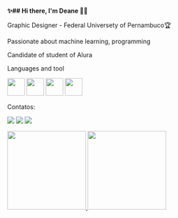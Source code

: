 <p></p><b>✨## Hi there, I'm Deane 🌈✨</b></p><p></p></p></p></p>

<p>Graphic Designer - Federal Universety of Pernambuco🏆</p>
<p>Passionate about machine learning, programming</p>
<p>Candidate of student of Alura</p>

Languages and tool 
<div>

<img src="https://cdn.jsdelivr.net/gh/devicons/devicon@latest/icons/javascript/javascript-original.svg" width="40" height="40"/> <img src="https://cdn.jsdelivr.net/gh/devicons/devicon@latest/icons/python/python-original-wordmark.svg" width="40" height="40"/> <img src="https://cdn.jsdelivr.net/gh/devicons/devicon@latest/icons/figma/figma-original.svg" width="40" height="40"/> <img src="https://cdn.jsdelivr.net/gh/devicons/devicon@latest/icons/photoshop/photoshop-original.svg" width="40" height="40"/>

</div>

Contatos:
<div>

<a href="https://instagram.com/portifoliodeanesaraiva?igsh=MpleXXV5ejBqcDQwa==" target="_blank"><img loading="lazy" src="https://img.shields.io/badge/-Instagram-%23E4405F?style=for-the-badge&logo=instagram&logoColor=white" target="_blank"></a>
<a href = "mailto:contato@deanesaraiva"><img loading="lazy" src="https://img.shields.io/badge/Gmail-D14836?style=for-the-badge&logo=gmail&logoColor=white" target="_blank"></a>
<a href="https://www.linkedin.com/in/deanesaraivacarvalho" target="_blank"><img loading="lazy" src="https://img.shields.io/badge/-LinkedIn-%230077B5?style=for-the-badge&logo=linkedin&logoColor=white" target="_blank"></a>   
</div>

<div>
<a href="https://github.com/deanesaraiva">
<img loading="lazy" height="180em" src="https://github-readme-stats.vercel.app/api/top-langs/?username=deanesaraiva&layout=compact&langs_count=7&theme=dracula"/>
<img loading="lazy" height="180em" src="https://github-readme-stats.vercel.app/api?username=deanesaraiva&show_icons=true&theme=dracula&include_all_commits=true&count_private=true"/>
</div>
<!--<a href="https://www.youtube.com/seu-canal-youtube-aqui" target="_blank"><img loading="lazy" src="https://img.shields.io/badge/YouTube-FF0000?style=for-the-badge&logo=youtube&logoColor=white" target="_blank"></a>

**deanesaraiva/deanesaraiva** is a ✨ _special_ ✨ repository because its `README.md` (this file) appears on your GitHub profile.
